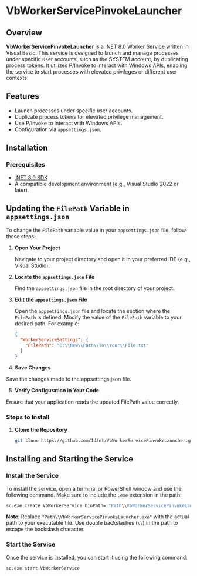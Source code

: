 # VbWorkerServicePinvokeLauncher

## Overview

**VbWorkerServicePinvokeLauncher** is a .NET 8.0 Worker Service written in Visual Basic. This service is designed to launch and manage processes under specific user accounts, such as the SYSTEM account, by duplicating process tokens. It utilizes P/Invoke to interact with Windows APIs, enabling the service to start processes with elevated privileges or different user contexts.

## Features

- Launch processes under specific user accounts.
- Duplicate process tokens for elevated privilege management.
- Use P/Invoke to interact with Windows APIs.
- Configuration via `appsettings.json`.

## Installation

### Prerequisites

- [.NET 8.0 SDK](https://dotnet.microsoft.com/download/dotnet/8.0)
- A compatible development environment (e.g., Visual Studio 2022 or later).

## Updating the `FilePath` Variable in `appsettings.json`

To change the `FilePath` variable value in your `appsettings.json` file, follow these steps:

1. **Open Your Project**

   Navigate to your project directory and open it in your preferred IDE (e.g., Visual Studio).

2. **Locate the `appsettings.json` File**

   Find the `appsettings.json` file in the root directory of your project.

3. **Edit the `appsettings.json` File**

   Open the `appsettings.json` file and locate the section where the `FilePath` is defined. Modify the value of the `FilePath` variable to your desired path. For example:

   ```json
   {
     "WorkerServiceSettings": {
       "FilePath": "C:\\New\\Path\\To\\Your\\File.txt"
     }
   }

4. **Save Changes**

Save the changes made to the appsettings.json file.

5. **Verify Configuration in Your Code**

Ensure that your application reads the updated FilePath value correctly.

### Steps to Install

1. **Clone the Repository**

   ```bash
   git clone https://github.com/1d3nt/VbWorkerServicePinvokeLauncher.git

## Installing and Starting the Service

### Install the Service

To install the service, open a terminal or PowerShell window and use the following command. Make sure to include the `.exe` extension in the path:

```bash
sc.exe create VbWorkerService binPath= "Path\\VbWorkerServicePinvokeLauncher.exe"
```

**Note**: Replace `"Path\\VbWorkerServicePinvokeLauncher.exe"` with the actual path to your executable file. Use double backslashes (`\\`) in the path to escape the backslash character.

### Start the Service

Once the service is installed, you can start it using the following command:

```bash
sc.exe start VbWorkerService

